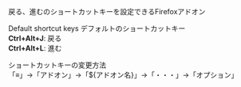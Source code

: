 戻る、進むのショートカットキーを設定できるFirefoxアドオン
  
Default shortcut keys  デフォルトのショートカットキー  
**Ctrl+Alt+J**: 戻る  
**Ctrl+Alt+L**: 進む  
  
ショートカットキーの変更方法  
「≡」→「アドオン」→「${アドオン名}」→「・・・」→「オプション」  
